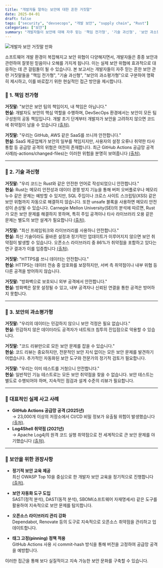 ```yaml
---
title: "개발자들 말하는 보안에 대한 흔한 거짓말"
date: 2025-04-01
draft: false
tags: ["security", "devsecops", "개발 보안", "supply chain", "Rust"]
categories: ["보안"]
summary: "개발자들이 보안에 대해 자주 믿는 '책임 전가형', '기술 과신형', '보안 과소평가형' 거짓말을 분석하고, 현실적인 대응 방안을 제시합니다."
---
```


![개발자 보안 거짓말 만화](/images/post/dev-security-myths-cover.webp)

소프트웨어 개발 환경이 복잡해지고 보안 위협이 다양해지면서, 개발자들은 종종 보안과 관련하여 잘못된 믿음이나 오해를 가지게 됩니다. 이는 실제 보안 위협에 효과적으로 대응하는 데 큰 걸림돌이 될 수 있습니다. 본 보고서는 개발자들이 자주 믿는 흔한 보안 관련 거짓말들을 "책임 전가형", "기술 과신형", "보안의 과소평가형"으로 구분하여 명확히 제시하고, 이를 바로잡기 위한 현실적인 접근 방안을 제시합니다.

### 📌 1. 책임 전가형

**거짓말:** "보안은 보안 팀의 책임이지, 내 책임은 아닙니다."  
**현실:** 개발자도 보안의 핵심 역할을 수행하며, DevSecOps 환경에서는 보안이 모든 팀 구성원의 공동 책임입니다. 개발 초기 단계부터 개발자가 보안을 고려하지 않으면 코드에 취약점이 남을 수 있습니다 [(출처)](https://www.computerweekly.com/news/450424614/Developers-lack-skills-needed-for-secure-DevOps-survey-shows).

**거짓말:** "우리는 GitHub, AWS 같은 SaaS를 쓰니까 안전합니다."  
**현실:** SaaS 제공업체가 보안의 일부를 책임지지만, 사용자의 설정 오류나 취약한 타사 통합 등 공급망 공격의 위협은 여전히 존재합니다. 최근 GitHub Actions 공급망 공격 사례(tj-actions/changed-files)는 이러한 위험을 분명히 보여줍니다 [(출처)](https://thehackernews.com/2025/03/github-action-compromise-puts-cicd.html?m=1).

---

### 📌 2. 기술 과신형

**거짓말:** "우리 코드는 Rust와 같은 안전한 언어로 작성되었으니 안전합니다."  
**현실:** Rust는 메모리 안전성과 데이터 경쟁 방지 기능을 통해 버퍼 오버플로우나 메모리 누수 같은 문제는 예방할 수 있지만, SQL 주입이나 크로스 사이트 스크립팅(XSS) 같은 보안 위협까지 자동으로 해결하지 않습니다. 또한 unsafe 블록을 사용하면 메모리 안전성이 손상될 수 있습니다. Carnegie Mellon University(SEI)의 분석에 따르면, Rust가 모든 보안 문제를 해결하지 못하며, 특히 주입 공격이나 타사 라이브러리 오용 같은 문제는 별도의 보안 설계가 필요합니다 [(출처)](https://insights.sei.cmu.edu/blog/rust-software-security-a-current-state-assessment/).

**거짓말:** "최신 프레임워크와 라이브러리를 사용하니 안전합니다."  
**현실:** 최신 기술이라도 올바른 설정과 정기적인 업데이트가 이루어지지 않으면 보안 취약점이 발생할 수 있습니다. 오픈소스 라이브러리 중 86%가 취약점을 포함하고 있다는 연구 결과가 이를 입증합니다 [(출처)](https://www.scworld.com/news/report-86-of-codebases-contain-vulnerable-open-source-components).

**거짓말:** "HTTPS를 쓰니 데이터는 안전합니다."  
**현실:** HTTPS는 데이터 전송 중 암호화를 보장하지만, 서버 측 취약점이나 내부 위협 등 다른 공격을 방어하지 않습니다.

**거짓말:** "방화벽으로 보호되니 외부 공격에서 안전합니다."  
**현실:** 방화벽은 잘못 설정될 수 있고, 내부 공격자나 신뢰된 연결을 통한 공격은 방어하지 못합니다.

---

### 📌 3. 보안의 과소평가형

**거짓말:** "우리의 데이터는 민감하지 않으니 보안 걱정은 필요 없습니다."  
**현실:** 민감하지 않은 데이터라도 공격자가 네트워크 침투의 진입점으로 악용할 수 있습니다.

**거짓말:** "코드 리뷰만으로 모든 보안 문제를 잡을 수 있습니다."  
**현실:** 코드 리뷰는 중요하지만, 전문적인 보안 지식 없이는 모든 보안 문제를 발견하기 어렵습니다. 추가적인 자동화된 보안 도구와 전문가의 정기적 검토가 필요합니다.

**거짓말:** "우리는 이미 테스트를 거쳤으니 안전합니다."  
**현실:** 일반적인 기능 테스트로는 모든 보안 취약점을 찾을 수 없습니다. 보안 테스트는 별도로 수행되어야 하며, 지속적인 점검과 설계 수준의 리뷰가 필요합니다.

---

### 📌 대표적인 실제 사고 사례
- **GitHub Actions 공급망 공격 (2025년)**  
  → 23,000개 이상의 저장소에서 CI/CD 비밀 정보가 유출될 위험이 발생했습니다 [(출처)](https://thehackernews.com/2025/03/github-action-compromise-puts-cicd.html?m=1).
- **Log4Shell 취약점 (2021년)**  
  → Apache Log4j의 원격 코드 실행 취약점으로 전 세계적으로 큰 보안 문제를 야기했습니다 [(출처)](https://www.scworld.com/news/report-86-of-codebases-contain-vulnerable-open-source-components).

---

### 📌 보안을 위한 권장사항

- **정기적 보안 교육 제공**  
  최신 OWASP Top 10을 중심으로 한 개발자 보안 교육을 정기적으로 진행합니다 [(출처)](https://owasp.org/projects/).

- **보안 자동화 도구 도입**  
  SAST(정적 분석), DAST(동적 분석), SBOM(소프트웨어 자재명세서) 같은 도구를 활용하여 지속적으로 보안 문제를 탐지합니다.

- **오픈소스 라이브러리 관리 강화**  
  Dependabot, Renovate 등의 도구로 지속적으로 오픈소스 취약점을 관리하고 업데이트합니다.

- **태그 고정(pinning) 정책 적용**  
  GitHub Actions 사용 시 commit-hash 방식을 통해 버전을 고정하여 공급망 공격을 예방합니다.

이러한 접근을 통해 보다 실질적이고 지속 가능한 보안 문화를 구축할 수 있습니다.


